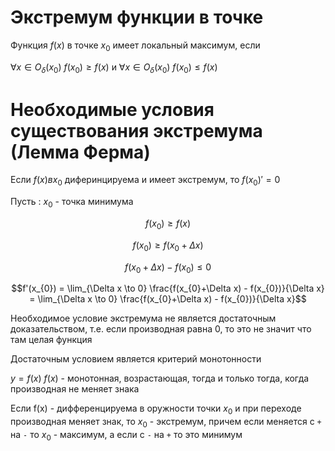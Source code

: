 # Экстремум функции в точке

Функция $f(x)$ в точке $x_{0}$ имеет локальный максимум, если

$\forall x \in O_{\delta}(x_{0})$ $f(x_{0}) \geqslant f(x)$ и $\forall x \in O_{\delta}(x_{0})$ $f(x_{0}) \leqslant f(x)$

# Необходимые условия существования экстремума (Лемма Ферма)

Если $f(x) в x_{0}$ диферинцируема и имеет экстремум, то $f(x_{0})' = 0$

Пусть : $x_{0}$ - точка минимума

$$f(x_{0}) \geqslant f(x)$$

$$f(x_{0}) \geqslant f(x_{0} + \Delta x)$$

$$f(x_{0}+\Delta x) - f(x_{0}) \leqslant 0$$

$$f'(x_{0}) = \lim_{\Delta x \to 0} \frac{f(x_{0}+\Delta x) - f(x_{0})}{\Delta x} = \lim_{\Delta x \to 0} \frac{f(x_{0}+\Delta x) - f(x_{0})}{\Delta x}$$

Необходимое условие экстремума не является достаточным доказательством, т.е. если производная равна 0, то это не значит что там целая функция

Достаточным условием является критерий монотонности

$y=f(x)$ $f(x)$ - монотонная, возрастающая, тогда и только тогда, когда производная не меняет знака

Если f(x) - дифференцируема в оружности точки $x_{0}$ и при переходе производная меняет знак, то $x_{0}$ - экстремум, причем если меняется с `+` на `-` то $x_{0}$ - максимум, а если с `-` на `+` то это минимум

